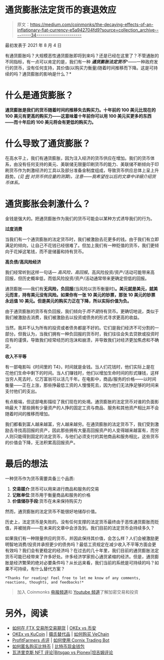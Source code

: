 # 通货膨胀法定货币的衰退效应

> 原文：<https://medium.com/coinmonks/the-decaying-effects-of-an-inflationary-fiat-currency-e5a942704fd9?source=collection_archive---------34----------------------->

最初发表于 2021 年 8 月 4 日

有通货膨胀吗？大规模恶性通货膨胀即将到来吗？还是已经在这里了？不管通胀的不同指标，有一点可以肯定的是，我们有一种 ***通货膨胀法定货币****——一种政府发行的货币，没有任何支持，其价值(以购买力衡量)随着时间推移而下降。这是可持续的吗？通货膨胀的影响是什么？*

# 什么是通货膨胀？

**通货膨胀是我们的货币随着时间的推移失去购买力。十年前的 100 美元比现在的 100 美元有更高的购买力——这意味着十年前你可以用 100 美元买更多的东西——而十年后的 100 美元将会有更低的购买力。**

# 什么导致了通货膨胀？

在高水平上，我们有通货膨胀，因为注入经济的货币供应在增加。我们的货币体系，由没有任何支持的美元、美联储无限量印刷货币的能力、美联储不断倾向于印刷货币作为刺激经济的工具以及部分准备金制度组成，导致货币供应总体上呈上升趋势。*(见* [*例*](https://tradingeconomics.com/united-states/money-supply-m2) *对货币供应量的测算)。注意——我希望在以后的文章中详细介绍货币体系。*

# 通货膨胀会刺激什么？

金钱是强大的。把通货膨胀作为我们的货币可能会以某种方式诱导我们的行为。

**过度消费**

当我们有一个通货膨胀的法定货币时，我们被激励去花更多的钱。由于我们有立即满足的倾向，让自己不花钱已经很难了。但加上我们有一种贬值的货币，我们更倾向于花掉这笔钱，而不是储蓄和持有货币。

**高负债/高风险经济**

我们经常听到这样一句话— *高风险，高回报*。高风险投资/资产/活动可能带来高回报，但历史概率低，而低风险投资/资产/活动通常带来更确定但低的回报。

通货膨胀——我们有**无风险，负回报**(当风险以货币衡量时)**。美元就是美元，就美元而言，持有美元没有风险。如果你有一张 10 美元的钞票，那张 10 美元的钞票永远值 10 美元。但是美元的购买力正在下降，所以实际价值为负。**

由于通货膨胀的货币有负回报，我们倾向于*而不是*持有货币。更确切地说，类似于我们被激励去消费，我们被激励去以投资或债务的形式寻求更高的收益。

当然，我并不认为所有的投资或者债务都是不好的。它们是我们经济不可分割的一部分。但我认为，当我们拥有一种负回报的货币时，我们往往会失去贷款或投资时应有的谨慎，导致我们经常经历的泡沫和崩溃，并导致我们对经济更加焦虑和不确定。

**收入不平等**

有一部电影叫《时间里的 T4》，时间就是金钱。当人们花钱时，他们实际上是在花他们生命中剩下的时间。当人们赚钱时，他们以增加生命时间的形式赚钱，这样当穷人死去时，亿万富翁可以活几千年。在电影中，商品/服务的价格——以时间衡量——正在上涨，那些挣最低工资的人慢慢死去，因为他们无法挣足够的时间来支付他们的支出。

有点极端，但这部电影描绘了我们现在的处境。通货膨胀的法定货币对谁的负面影响最大？那些拥有少量资产的人挣的固定工资与商品、服务和其他资产相比并不会随着时间的推移而增加。

我们都看到富人越来越富，穷人越来越穷。在通货膨胀的法定货币下，我们受到激励去寻找高回报的资产，因此那些拥有大量高回报资产的人变得越来越富有，而穷人则只能得到固定的法定货币，与他们必须支付的其他商品和服务相比，这些货币的价值会下降，无法积累高回报资产。

# 最后的想法

一种货币作为货币需要具备三个品质:

1.  **交易媒介**:货币可以用来进行商品和服务的交易
2.  **记账单位**:货币用于衡量商品和服务的价格
3.  **价值储存手段**:货币在未来保持购买力

然而，通货膨胀的法定货币不能很好地储存价值。

历史上，法定货币是失败的。没有任何支撑的法定货币最终由于恶性通货膨胀而贬值，并被抛弃——在未来的文章中会涉及到。我们目前的法定货币会持续多久？

如果我们有一种限量供应的货币，并因此保持其价值，会怎么样？人们会被激励更明智地消费/投资并承担更少的债务吗？最低工资规定在减少收入不平等方面会更有效吗？我们会有更稳定的经济吗？在过去的几十年里，我们目前的通货膨胀法定货币可能已经带来了许多好处。许多经济学家担心通货紧缩的经济。但是，通货膨胀是经济繁荣的绝对必要条件吗？从长远来看，我们当前的系统是可持续的吗？如果不可持续，有什么替代方案？

`*Thanks for reading! Feel free to let me know of any comments, reactions, thoughts, and feedbacks!*`

> 加入 Coinmonks [电报频道](https://t.me/coincodecap)和 [Youtube 频道](https://www.youtube.com/c/coinmonks/videos)了解加密交易和投资

# 另外，阅读

*   [如何在 FTX 交易所交易期货](https://coincodecap.com/ftx-futures-trading) | [OKEx vs 币安](https://coincodecap.com/okex-vs-binance)
*   [OKEx vs KuCoin](https://coincodecap.com/okex-kucoin) | [摄氏替代品](https://coincodecap.com/celsius-alternatives) | [如何购买 VeChain](https://coincodecap.com/buy-vechain)
*   [ProfitFarmers 点评](https://coincodecap.com/profitfarmers-review) | [如何使用 Cornix Trading Bot](https://coincodecap.com/cornix-trading-bot)
*   [如何匿名购买比特币](https://coincodecap.com/buy-bitcoin-anonymously) | [比特币现金钱包](https://coincodecap.com/bitcoin-cash-wallets)
*   [瓦济里克斯 NFT 评论](https://coincodecap.com/wazirx-nft-review)|[Bitsgap vs Pionex](https://coincodecap.com/bitsgap-vs-pionex)|[坦吉姆评论](https://coincodecap.com/tangem-wallet-review)